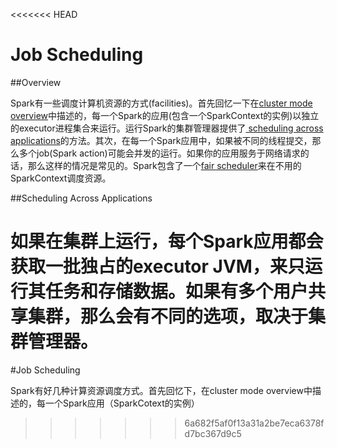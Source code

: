 <<<<<<< HEAD
# Job Scheduling

##Overview

Spark有一些调度计算机资源的方式(facilities)。首先回忆一下在[cluster mode overview](http://spark.apache.org/docs/latest/cluster-overview.html)中描述的，每一个Spark的应用(包含一个SparkContext的实例)以独立的executor进程集合来运行。运行Spark的集群管理器提供了[ scheduling across applications](http://spark.apache.org/docs/latest/job-scheduling.html#scheduling-across-applications)的方法。其次，在每一个Spark应用中，如果被不同的线程提交，那么多个job(Spark action)可能会并发的运行。如果你的应用服务于网络请求的话，那么这样的情况是常见的。Spark包含了一个[fair scheduler](http://spark.apache.org/docs/latest/job-scheduling.html#scheduling-within-an-application)来在不用的SparkContext调度资源。

##Scheduling Across Applications

如果在集群上运行，每个Spark应用都会获取一批独占的executor JVM，来只运行其任务和存储数据。如果有多个用户共享集群，那么会有不同的选项，取决于集群管理器。
=======
#Job Scheduling

Spark有好几种计算资源调度方式。首先回忆下，在cluster mode overview中描述的，每一个Spark应用（SparkCotext的实例）
>>>>>>> 6a682f5af0f13a31a2be7eca6378fd7bc367d9c5
